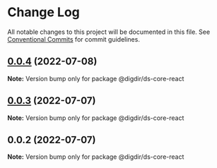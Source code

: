 # Change Log

All notable changes to this project will be documented in this file.
See [Conventional Commits](https://conventionalcommits.org) for commit guidelines.

## [0.0.4](https://github.com/felleslosninger/tlp-dds-core/compare/@digdir/ds-core-react@0.0.3...@digdir/ds-core-react@0.0.4) (2022-07-08)

**Note:** Version bump only for package @digdir/ds-core-react





## [0.0.3](https://github.com/felleslosninger/tlp-dds-core/compare/@digdir/ds-core-react@0.0.2...@digdir/ds-core-react@0.0.3) (2022-07-07)

**Note:** Version bump only for package @digdir/ds-core-react





## 0.0.2 (2022-07-07)

**Note:** Version bump only for package @digdir/ds-core-react
